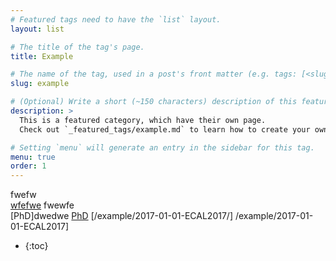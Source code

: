 ```yaml
---
# Featured tags need to have the `list` layout.
layout: list

# The title of the tag's page.
title: Example

# The name of the tag, used in a post's front matter (e.g. tags: [<slug>]).
slug: example

# (Optional) Write a short (~150 characters) description of this featured tag.
description: >
  This is a featured category, which have their own page.
  Check out `_featured_tags/example.md` to learn how to create your own.

# Setting `menu` will generate an entry in the sidebar for this tag.
menu: true
order: 1
---
```


fwefw  
[wfefwe](/example/2017-01-01-ECAL2017/)
fwewfe  
[PhD]dwedwe
[PhD](PhD)
[/example/2017-01-01-ECAL2017/]
/example/2017-01-01-ECAL2017]  


* {:toc}  


